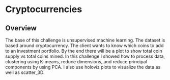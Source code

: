 # Cryptocurrencies
 
## Overview
The base of this challenge is unsupervised machine learning. The dataset is based around cryptocurrency. The client wants to know which coins to add to an investment portfolio. By the end there will be a plot to show total coin supply vs total coins mined. In this challenge I showed how to process data, clustering using K-means, reduce dimensions, and reduce principal components by using PCA. I also use holoviz plots to visualize the data as well as scatter_3D.
